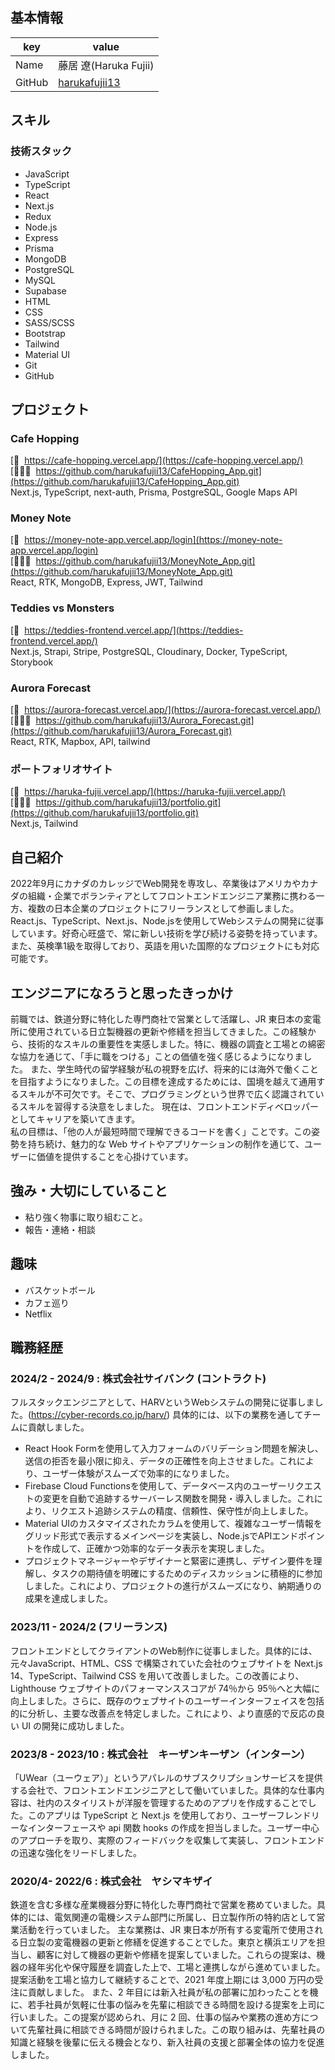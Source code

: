## 基本情報

| key    | value                                             |
| ------ | ------------------------------------------------- |
| Name   | 藤居 遼(Haruka Fujii)                             |
| GitHub | [harukafujii13](https://github.com/harukafujii13) |

## スキル

### 技術スタック

- JavaScript
- TypeScript
- React
- Next.js
- Redux
- Node.js
- Express
- Prisma
- MongoDB
- PostgreSQL
- MySQL
- Supabase
- HTML
- CSS
- SASS/SCSS
- Bootstrap
- Tailwind
- Material UI
- Git
- GitHub

## プロジェクト

### Cafe Hopping

[🔗&nbsp; https://cafe-hopping.vercel.app/](https://cafe-hopping.vercel.app/)  
[👩🏻‍💻&nbsp; https://github.com/harukafujii13/CafeHopping_App.git](https://github.com/harukafujii13/CafeHopping_App.git)  
 Next.js, TypeScript, next-auth, Prisma, PostgreSQL, Google Maps API

### Money Note

[🔗&nbsp; https://money-note-app.vercel.app/login](https://money-note-app.vercel.app/login)  
[👩🏻‍💻&nbsp; https://github.com/harukafujii13/MoneyNote_App.git](https://github.com/harukafujii13/MoneyNote_App.git)  
React, RTK, MongoDB, Express, JWT, Tailwind

### Teddies vs Monsters

[🔗&nbsp; https://teddies-frontend.vercel.app/](https://teddies-frontend.vercel.app/)  
Next.js, Strapi, Stripe, PostgreSQL, Cloudinary, Docker, TypeScript, Storybook

### Aurora Forecast

[🔗&nbsp; https://aurora-forecast.vercel.app/](https://aurora-forecast.vercel.app/)  
[👩🏻‍💻&nbsp; https://github.com/harukafujii13/Aurora_Forecast.git](https://github.com/harukafujii13/Aurora_Forecast.git)  
React, RTK, Mapbox, API, tailwind

### ポートフォリオサイト

[🔗&nbsp; https://haruka-fujii.vercel.app/](https://haruka-fujii.vercel.app/)  
[👩🏻‍💻&nbsp; https://github.com/harukafujii13/portfolio.git](https://github.com/harukafujii13/portfolio.git)  
Next.js, Tailwind

## 自己紹介

2022年9月にカナダのカレッジでWeb開発を専攻し、卒業後はアメリカやカナダの組織・企業でボランティアとしてフロントエンドエンジニア業務に携わる一方、複数の日本企業のプロジェクトにフリーランスとして参画しました。
React.js、TypeScript、Next.js、Node.jsを使用してWebシステムの開発に従事しています。好奇心旺盛で、常に新しい技術を学び続ける姿勢を持っています。また、英検準1級を取得しており、英語を用いた国際的なプロジェクトにも対応可能です。

## エンジニアになろうと思ったきっかけ

前職では、鉄道分野に特化した専門商社で営業として活躍し、JR 東日本の変電所に使用されている日立製機器の更新や修繕を担当してきました。この経験から、技術的なスキルの重要性を実感しました。特に、機器の調査と工場との綿密な協力を通じて、「手に職をつける」ことの価値を強く感じるようになりました。
また、学生時代の留学経験が私の視野を広げ、将来的には海外で働くことを目指すようになりました。この目標を達成するためには、国境を越えて通用するスキルが不可欠です。そこで、プログラミングという世界で広く認識されているスキルを習得する決意をしました。
現在は、フロントエンドディベロッパーとしてキャリアを築いてきます。<br/>
私の目標は、「他の人が最短時間で理解できるコードを書く」ことです。この姿勢を持ち続け、魅力的な Web サイトやアプリケーションの制作を通じて、ユーザーに価値を提供することを心掛けています。

## 強み・大切にしていること

- 粘り強く物事に取り組むこと。<br/>
- 報告・連絡・相談<br/>

## 趣味

- バスケットボール
- カフェ巡り
- Netflix

## 職務経歴

### 2024/2 - 2024/9 : 株式会社サイバンク (コントラクト)
フルスタックエンジニアとして、HARVというWebシステムの開発に従事しました。(https://cyber-records.co.jp/harv/)
具体的には、以下の業務を通してチームに貢献しました。
- React Hook Formを使用して入力フォームのバリデーション問題を解決し、送信の拒否を最小限に抑え、データの正確性を向上させました。これにより、ユーザー体験がスムーズで効率的になりました。
- Firebase Cloud Functionsを使用して、データベース内のユーザーリクエストの変更を自動で追跡するサーバーレス関数を開発・導入しました。これにより、リクエスト追跡システムの精度、信頼性、保守性が向上しました。
- Material UIのカスタマイズされたカラムを使用して、複雑なユーザー情報をグリッド形式で表示するメインページを実装し、Node.jsでAPIエンドポイントを作成して、正確かつ効率的なデータ表示を実現しました。
- プロジェクトマネージャーやデザイナーと緊密に連携し、デザイン要件を理解し、タスクの期待値を明確にするためのディスカッションに積極的に参加しました。これにより、プロジェクトの進行がスムーズになり、納期通りの成果を達成しました。

### 2023/11 - 2024/2 (フリーランス)

フロントエンドとしてクライアントのWeb制作に従事しました。具体的には、元々JavaScript、HTML、CSS で構築されていた会社のウェブサイトを Next.js 14、TypeScript、Tailwind CSS を用いて改善しました。この改善により、Lighthouse ウェブサイトのパフォーマンススコアが 74％から 95％へと大幅に向上しました。さらに、既存のウェブサイトのユーザーインターフェイスを包括的に分析し、主要な改善点を特定しました。これにより、より直感的で反応の良い UI の開発に成功しました。

### 2023/8 - 2023/10 : 株式会社　キーザンキーザン（インターン）

「UWear（ユーウェア）」というアパレルのサブスクリプションサービスを提供する会社で、フロントエンドエンジニアとして働いていました。具体的な仕事内容は、社内のスタイリストが洋服を管理するためのアプリを作成することでした。このアプリは TypeScript と Next.js を使用しており、ユーザーフレンドリーなインターフェースや api 関数 hooks の作成を担当しました。ユーザー中心のアプローチを取り、実際のフィードバックを収集して実装し、フロントエンドの迅速な強化をリードしました。

### 2020/4- 2022/6 : 株式会社　ヤシマキザイ

鉄道を含む多様な産業機器分野に特化した専門商社で営業を務めていました。具体的には、電気関連の電機システム部門に所属し、日立製作所の特約店として営業活動を行っていました。
主な業務は、JR 東日本が所有する変電所で使用される日立製の変電機器の更新と修繕を促進することでした。東京と横浜エリアを担当し、顧客に対して機器の更新や修繕を提案していました。これらの提案は、機器の経年劣化や保守履歴を調査した上で、工場と連携しながら進めていました。
提案活動を工場と協力して継続することで、2021 年度上期には 3,000 万円の受注に貢献しました。
また、2 年目には新入社員が私の部署に加わったことを機に、若手社員が気軽に仕事の悩みを先輩に相談できる時間を設ける提案を上司に行いました。この提案が認められ、月に 2 回、仕事の悩みや業務の進め方について先輩社員に相談できる時間が設けられました。この取り組みは、先輩社員の知識と経験を後輩に伝える機会となり、新入社員の支援と部署全体の協力を促進しました。
